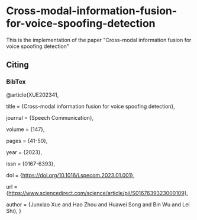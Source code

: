 # Cross-modal-information-fusion-for-voice-spoofing-detection
This is the implementation of the paper "Cross-modal information fusion for voice spoofing detection"

## Citing

### BibTex


@article{XUE202341,

title = {Cross-modal information fusion for voice spoofing detection},

journal = {Speech Communication},

volume = {147},

pages = {41-50},

year = {2023},

issn = {0167-6393},

doi = {https://doi.org/10.1016/j.specom.2023.01.001},

url = {https://www.sciencedirect.com/science/article/pii/S0167639323000109},

author = {Junxiao Xue and Hao Zhou and Huawei Song and Bin Wu and Lei Shi},
}
